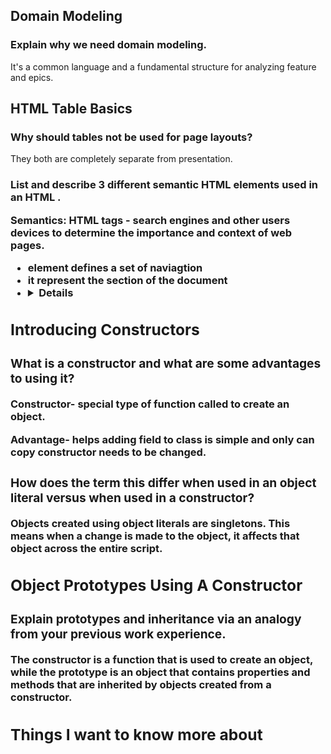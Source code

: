  ## Domain Modeling

 ### Explain why we need domain modeling.
It's a common language and a fundamental structure for analyzing feature and epics.

 ## HTML Table Basics

 ### Why should tables not be used for page layouts?
They both are completely separate from presentation.

 ### List and describe 3 different semantic HTML elements used in an HTML <table>.

 Semantics: HTML tags - search engines and other users devices to determine the importance and context of web pages.

* <nav> element defines a set of naviagtion
* <section> it represent the section of the document
* <details> specifies the tag for additional details

## Introducing Constructors

### What is a constructor and what are some advantages to using it?
Constructor- special type of function called to create an object.

Advantage- helps adding field to class is simple and only can copy constructor needs to be changed.

### How does the term this differ when used in an object literal versus when used in a constructor?
Objects created using object literals are singletons. This means when a change is made to the object, it affects that object across the entire script.


## Object Prototypes Using A Constructor

### Explain prototypes and inheritance via an analogy from your previous work experience.

The constructor is a function that is used to create an object, while the prototype is an object that contains properties and methods that are inherited by objects created from a constructor.


## Things I want to know more about